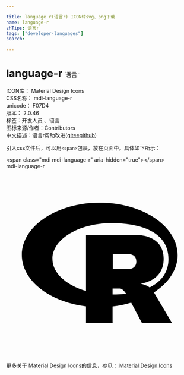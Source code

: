 ```yaml
---

title: language r(语言r) ICON转svg、png下载
name: language-r
zhTips: 语言r
tags: ["developer-languages"]
search: 

---
```


# language-r  <small style="font-size: 60%;font-weight: 100">语言r</small>


<div class="detail-page">
<p>
<span>
ICON库：
<span class="badge-secondary badge">Material Design Icons</span> 
</span>
<br/>
<span>
CSS名称：
<span class="badge-secondary badge">mdi-language-r</span> 
</span>
<br/>
<span>
unicode：
<span class="badge-secondary badge">F07D4</span> 
<copy-btn content='F07D4' btn-title=""></copy-btn>
<copy-btn :content='String.fromCodePoint(parseInt("F07D4", 16))' btn-title="复制U"></copy-btn>
</span>
<br/>
<span>
版本：
<span class="badge-secondary badge">2.0.46</span> 
</span><br/><span>标签：<span class="badge-light badge"><router-link to="/tags/developer-languages.html">开发人员 、语言</router-link></span></span>
<br/>
<span>图标来源/作者：<span class="badge-light badge">Contributors</span></span> 
<br/>
<span class="zh-detail">中文描述：<span class="badge-primary badge">语言r</span><span class="help-link"><span>帮助改进</span>(<a href="https://gitee.com/liuwave/icon-helper/edit/master/json/material/language-r.json" target="_blank" rel="noopener noreferrer">gitee</a><a href="https://github.com/liuwave/icon-helper/edit/master/json/material/language-r.json" target="_blank" rel="noopener noreferrer">github</a></span>)</span><br/>
</p>
</div>
<div class="alert alert-dark">
  <i class="mdi mdi-language-r mdi-48px"></i>
  <i class="mdi mdi-language-r mdi-36px"></i>
  <i class="mdi mdi-language-r mdi-24px"></i>
  <i class="mdi mdi-language-r mdi-18px"></i>
</div>
<div>
  <p>引入css文件后，可以用<code>&lt;span&gt;</code>包裹，放在页面中。具体如下所示：    
  </p>
  <div class="alert alert-primary" style="font-size: 14px">
    &lt;span class="mdi mdi-language-r" aria-hidden="true"&gt;&lt;/span&gt;
    <copy-btn content='<span class="mdi mdi-language-r" aria-hidden="true"></span>'></copy-btn>
  </div>
  <div class="alert alert-secondary">
    <i class="mdi mdi-language-r"
    style="font-size: 24px"
    aria-hidden="true"></i> mdi-language-r
    <copy-btn content="mdi-language-r" btn-title="复制图标名称"></copy-btn>
  </div>
</div>
<div id="svg" class="svg-wrap">
<svg xmlns="http://www.w3.org/2000/svg" viewBox="0 0 24 24"><path d="M12,4.29C6.5,4.29 2,7.29 2,11C2,14.28 5.56,17 10.24,17.58V19.71H13.65V17.59C14.5,17.5 15.29,17.34 16.04,17.11L17.42,19.71H21.28L18.96,15.8C20.83,14.58 22,12.87 22,11C22,7.29 17.5,4.29 12,4.29V4.29M13.53,6.91C17.73,6.91 20.83,8.31 20.83,11.5C20.83,13.21 19.91,14.41 18.41,15.15C18.32,15.1 18.24,15.05 18.19,15C17.83,14.84 17.23,14.66 17.23,14.66C17.23,14.66 20.21,14.44 20.21,11.47C20.21,8.5 17.09,8.45 17.09,8.45H10.24V15.61C7.69,14.87 5.93,13.3 5.93,11.5C5.93,8.96 9.33,6.91 13.53,6.91M13.68,10.89H15.75C15.75,10.89 16.7,10.84 16.7,11.83C16.7,12.8 15.75,12.8 15.75,12.8H13.68V10.89M13.65,15.3H14.57C14.75,15.3 14.84,15.35 15,15.5C15.13,15.6 15.27,15.79 15.39,15.96C14.84,16.03 14.26,16.06 13.65,16.06V15.3Z" /></svg>
</div>
<detail full-name='mdi-language-r'></detail>
    
<div><p>更多关于 Material Design Icons的信息，参见：<a target="_blank" href="https://iconhelper.cn/material.html"> Material Design Icons</a>
</p></div>

